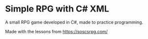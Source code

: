 # Simple RPG with C# XML
A small RPG game developed in C#, made to practice programming.

Made with the lessons from https://soscsrpg.com/
